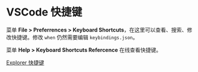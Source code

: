 # VSCode 快捷键

菜单 **File > Preferrences > Keyboard Shortcuts**，在这里可以查看、搜索、修改快捷键。修改 `when` 仍然需要编辑 `keybindings.json`。

菜单 **Help > Keyboard Shortcuts Refercence** 在线查看快捷键。

[Explorer 快捷键](https://code.visualstudio.com/updates/v1_10#_configurable-treelist-key-bindings)
